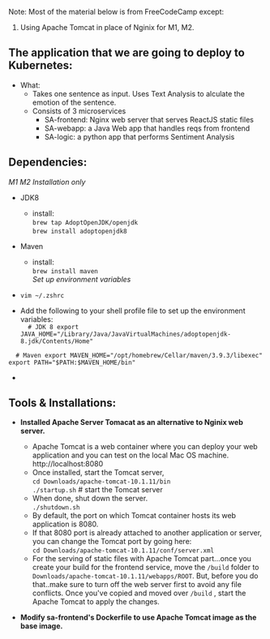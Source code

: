 
Note: Most of the material below is from FreeCodeCamp except:
1. Using Apache Tomcat in place of Nginix for M1, M2. 

## The application that we are going to deploy to Kubernetes:
- What: 
  - Takes one sentence as input. Uses Text Analysis to alculate the emotion of the sentence. 
  - Consists of 3 microservices
    - SA-frontend: Nginx web server that serves ReactJS static files 
    - SA-webapp: a Java Web app that handles reqs from frontend
    - SA-logic: a python app that performs Sentiment Analysis 

## Dependencies:
_M1 M2 Installation only_
- JDK8
  - install:<br>
    `brew tap AdoptOpenJDK/openjdk`<br>
    `brew install adoptopenjdk8`

- Maven
  - install:<br>
    `brew install maven`<br>
_Set up environment variables_
- `vim ~/.zshrc`
- Add the following to your shell profile file to set up the environment variables:<br>
`  # JDK 8
export JAVA_HOME="/Library/Java/JavaVirtualMachines/adoptopenjdk-8.jdk/Contents/Home"`

`  # Maven
export MAVEN_HOME="/opt/homebrew/Cellar/maven/3.9.3/libexec"`<br>
`export PATH="$PATH:$MAVEN_HOME/bin"`

  - 
## Tools & Installations:
- **Installed Apache Server Tomacat as an alternative to Nginix web server.**
  - Apache Tomcat is a web container where you can deploy your web application and you can test on the local Mac OS machine. http://localhost:8080
  - Once installed, start the Tomcat server,<br>
    `cd Downloads/apache-tomcat-10.1.11/bin`<br>
    `./startup.sh` # start the Tomcat server
  - When done, shut down the server.<br>
    `./shutdown.sh` 
  -  By default, the port on which Tomcat container hosts its web application is 8080. 
  -  If that 8080 port is already attached to another application or server, you can change the Tomcat port by going here:<br>
    `cd Downloads/apache-tomcat-10.1.11/conf/server.xml`
  -  For the serving of static files with Apache Tomcat part...once you create your build for the frontend service, move the `/build` folder to `Downloads/apache-tomcat-10.1.11/webapps/ROOT`. But, before you do that..make sure to turn off the web server first to avoid any file conflicts. Once you've copied and moved over `/build` , start the Apache Tomcat to apply the changes.
  
- **Modify sa-frontend's Dockerfile to use Apache Tomcat image as the base image.**
